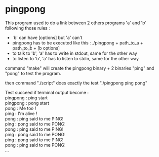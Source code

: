 # pingpong  

This program used to do a link between 2 others programs 'a' and 'b' following those rules :  
-	'b' can have [options] but 'a' can't  
-	pingpong has to be executed like this : ./pingpong + path_to_a + path_to_b + [b options]  
-	to talk to 'b', 'a' has to write in stdout, same for the other way  
-	to listen to 'b', 'a' has to listen to stdin, same for the other way  

command "make" will create the pingpong binary + 2 binaries "ping" and "pong" to test the program.  

then command "./script" does exactly the test "./pingpong ping pong"  

Test succeed if terminal output become :  
pingpong : ping start  
pingpong : pong start  
pong : Me too !  
ping : I'm alive !  
pong : ping said to me PING!   
ping : pong said to me PONG!  
pong : ping said to me PING!  
ping : pong said to me PONG!  
ping : pong said to me PING!  
pong : ping said to me PONG!  
...  
